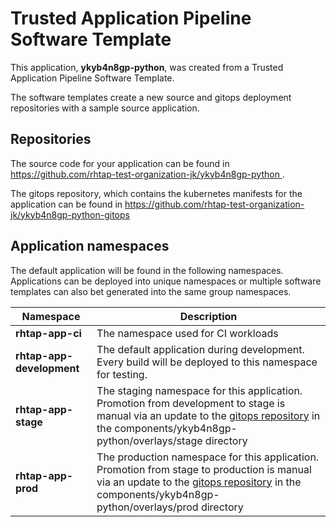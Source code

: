 # Trusted Application Pipeline Software Template

This application, **ykyb4n8gp-python**, was created from a Trusted Application Pipeline Software Template.

The software templates create a new source and gitops deployment repositories with a sample source application. 

## Repositories

The source code for your application can be found in [https://github.com/rhtap-test-organization-jk/ykyb4n8gp-python ](https://github.com/rhtap-test-organization-jk/ykyb4n8gp-python ).
 
The gitops repository, which contains the kubernetes manifests for the application can be found in 
[https://github.com/rhtap-test-organization-jk/ykyb4n8gp-python-gitops ](https://github.com/rhtap-test-organization-jk/ykyb4n8gp-python-gitops ) 

## Application namespaces 

The default application will be found in the following namespaces. Applications can be deployed into unique namespaces or multiple software templates can also bet generated into the same group namespaces.  

|  Namespace   |  Description   |  
| -------- | -------- |
| **rhtap-app-ci** | The namespace used for CI workloads |
| **rhtap-app-development** | The default application during development. Every build will be deployed to this namespace for testing. |
| **rhtap-app-stage** | The staging namespace for this application. Promotion from development to stage is manual via an update to the [gitops repository](https://github.com/rhtap-test-organization-jk/ykyb4n8gp-python-gitops ) in the components/ykyb4n8gp-python/overlays/stage directory |
| **rhtap-app-prod** | The production namespace for this application. Promotion from stage to production is manual via an update to the [gitops repository](https://github.com/rhtap-test-organization-jk/ykyb4n8gp-python-gitops ) in the components/ykyb4n8gp-python/overlays/prod directory |